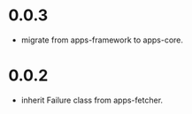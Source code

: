 # 0.0.3

- migrate from apps-framework to apps-core.

# 0.0.2

- inherit Failure class from apps-fetcher.
